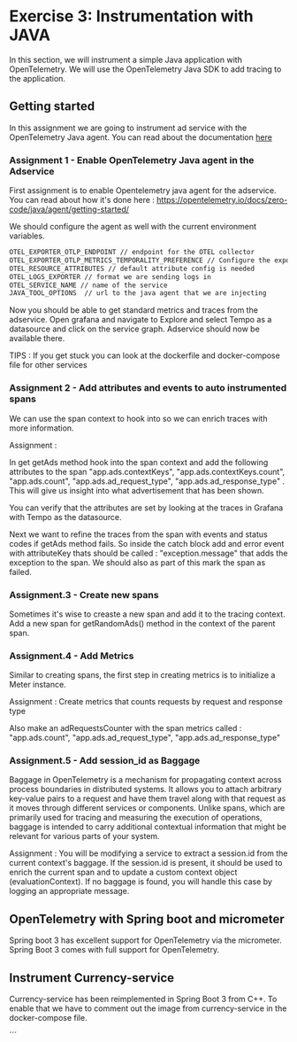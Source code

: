 # Exercise 3: Instrumentation with JAVA

In this section, we will instrument a simple Java application with OpenTelemetry. We will use the OpenTelemetry Java SDK to add tracing to the application.


## Getting started 

In this assignment we are going to instrument ad service with the OpenTelemetry Java agent. You can read about the documentation [here](https://github.com/open-telemetry/opentelemetry-java-instrumentation/)

### Assignment 1 - Enable OpenTelemetry Java agent in the Adservice
First assignment is to enable Opentelemetry java agent for the adservice. You can read about how it's done here  : https://opentelemetry.io/docs/zero-code/java/agent/getting-started/

We should configure the agent as well with the current environment variables. 

```bash
OTEL_EXPORTER_OTLP_ENDPOINT // endpoint for the OTEL collector
OTEL_EXPORTER_OTLP_METRICS_TEMPORALITY_PREFERENCE // Configure the exporter’s aggregation temporality option (see above) on the basis of instrument kind. 
OTEL_RESOURCE_ATTRIBUTES // default attribute config is needed
OTEL_LOGS_EXPORTER // format we are sending logs in 
OTEL_SERVICE_NAME // name of the service
JAVA_TOOL_OPTIONS  // url to the java agent that we are injecting
```
Now you should be able to get standard metrics and traces from the adservice.  Open grafana and navigate to  Explore and select Tempo as a datasource and click on the service graph. Adservice should now be available there.

TIPS :  If you get stuck you can look at the dockerfile and docker-compose file for other services

### Assignment 2 -  Add attributes and events to auto instrumented spans
We can use the span context to hook into so we can enrich traces with more information. 

Assignment : 

In get getAds method hook into the span context and add the following attributes to the span  "app.ads.contextKeys", "app.ads.contextKeys.count", "app.ads.count", "app.ads.ad_request_type", "app.ads.ad_response_type" . This will give us insight into what advertisement that has been shown.

You can verify that the attributes are set by looking at the traces in Grafana with Tempo as the datasource.

Next we want to refine the traces from the span with events and status codes if getAds method fails. So inside the catch block add and error event with attributeKey thats should be called : "exception.message" that adds the exception to the span. We should also as part of this mark the span as failed.

### Assignment.3 - Create new spans

Sometimes it's wise to creaste a new span and add it to the tracing context. Add a new span for getRandomAds() method in the context of the parent span.

### Assignment.4 - Add Metrics
Similar to creating spans, the first step in creating metrics is to initialize a Meter instance. 

Assignment : 
Create metrics that counts requests by request and response type

Also make an adRequestsCounter with the span metrics called : "app.ads.count", "app.ads.ad_request_type", "app.ads.ad_response_type"


### Assignment.5 - Add session_id as Baggage

Baggage in OpenTelemetry is a mechanism for propagating context across process boundaries in distributed systems. It allows you to attach arbitrary key-value pairs to a request 
and have them travel along with that request as it moves through different services or components. Unlike spans, which are primarily used for tracing and measuring the execution of operations, 
baggage is intended to carry additional contextual information that might be relevant for various parts of your system.

Assignment :
You will be modifying a service to extract a session.id from the current context's baggage. If the session.id is present, 
it should be used to enrich the current span and to update a custom context object (evaluationContext).
If no baggage is found, you will handle this case by logging an appropriate message.


## OpenTelemetry with Spring boot and micrometer

Spring boot 3 has excellent support for OpenTelemetry via the micrometer. Spring Boot 3 comes with full support for OpenTelemetry.

## Instrument Currency-service 

Currency-service has been reimplemented in Spring Boot 3 from C++. To enable that we have to comment out the image from currency-service in the docker-compose file.

´´´












